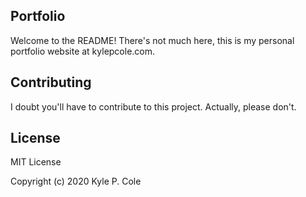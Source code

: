 ## Portfolio
Welcome to the README! There's not much here, this is my personal portfolio website at kylepcole.com.

## Contributing
I doubt you'll have to contribute to this project. Actually, please don't. 

## License
MIT License

Copyright (c) 2020 Kyle P. Cole
